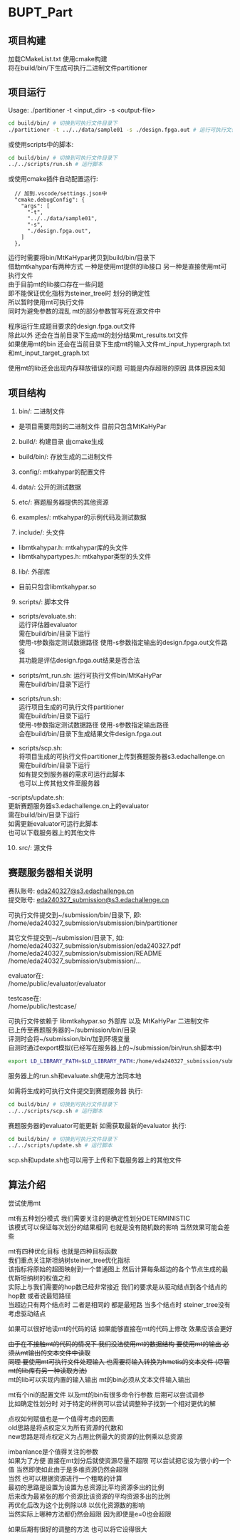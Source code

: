 # BUPT_Part

## 项目构建

加载CMakeList.txt 使用cmake构建  
将在build/bin/下生成可执行二进制文件partitioner

## 项目运行

Usage: ./partitioner -t \<input_dir> -s \<output-file>

```bash
cd build/bin/ # 切换到可执行文件目录下
./partitioner -t ../../data/sample01 -s ./design.fpga.out # 运行可执行文件
```

或使用scripts中的脚本:

```bash
cd build/bin/ # 切换到可执行文件目录下
../../scripts/run.sh # 运行脚本
```

或使用cmake插件自动配置运行:

```jsonc
  // 加到.vscode/settings.json中
  "cmake.debugConfig": {
    "args": [
      "-t",
      "../../data/sample01",
      "-s",
      "./design.fpga.out",
    ]
  },
```

运行时需要将bin/MtKaHypar拷贝到build/bin/目录下  
借助mtkahypar有两种方式 一种是使用mt提供的lib接口 另一种是直接使用mt可执行文件  
由于目前mt的lib接口存在一些问题  
即不能保证优化指标为steiner_tree时 划分的确定性  
所以暂时使用mt可执行文件  
同时为避免参数的混乱 mt的部分参数暂写死在源文件中

程序运行生成题目要求的design.fpga.out文件  
除此以外 还会在当前目录下生成mt的划分结果mt_results.txt文件  
如果使用mt的bin 还会在当前目录下生成mt的输入文件mt_input_hypergraph.txt和mt_input_target_graph.txt

使用mt的lib还会出现内存释放错误的问题 可能是内存超限的原因 具体原因未知

## 项目结构

1. bin/: 二进制文件
- 是项目需要用到的二进制文件 目前只包含MtKaHyPar

2. build/: 构建目录 由cmake生成
- build/bin/: 存放生成的二进制文件

3. config/: mtkahypar的配置文件

4. data/: 公开的测试数据

5. etc/: 赛题服务器提供的其他资源

6. examples/: mtkahypar的示例代码及测试数据

7. include/: 头文件
- libmtkahypar.h: mtkahypar库的头文件
- libmtkahypartypes.h: mtkahypar类型的头文件

8. lib/: 外部库
- 目前只包含libmtkahypar.so

9. scripts/: 脚本文件  
- scripts/evaluate.sh:  
运行评估器evaluator  
需在build/bin/目录下运行  
使用-t参数指定测试数据路径 使用-s参数指定输出的design.fpga.out文件路径  
其功能是评估design.fpga.out结果是否合法  

- scripts/mt_run.sh:
运行可执行文件bin/MtKaHyPar  
需在build/bin/目录下运行  

- scripts/run.sh:  
运行项目生成的可执行文件partitioner  
需在build/bin/目录下运行  
使用-t参数指定测试数据路径 使用-s参数指定输出路径  
会在build/bin/目录下生成结果文件design.fpga.out  

- scripts/scp.sh:  
将项目生成的可执行文件partitioner上传到赛题服务器s3.edachallenge.cn  
需在build/bin/目录下运行  
如有提交到服务器的需求可运行此脚本  
也可以上传其他文件至服务器  

-scripts/update.sh:  
更新赛题服务器s3.edachallenge.cn上的evaluator  
需在build/bin/目录下运行  
如需更新evaluator可运行此脚本  
也可以下载服务器上的其他文件  

10. src/: 源文件

## 赛题服务器相关说明

赛队账号: eda240327@s3.edachallenge.cn  
提交账号: eda240327_submission@s3.edachallenge.cn  

可执行文件提交到~/submission/bin/目录下, 即:  
/home/eda240327_submission/submission/bin/partitioner  

其它文件提交到~/submission/目录下, 如:  
/home/eda240327_submission/submission/eda240327.pdf  
/home/eda240327_submission/submission/README  
/home/eda240327_submission/submission/...  

evaluator在:  
/home/public/evaluator/evaluator  

testcase在:  
/home/public/testcase/  

可执行文件依赖于 libmtkahypar.so 外部库 以及 MtKaHyPar 二进制文件  
已上传至赛题服务器的~/submission/bin/目录  
评测时会将~/submission/bin/加到环境变量  
自测时通过export模拟(已经写在服务器上的~/submission/bin/run.sh脚本中)  
```bash
export LD_LIBRARY_PATH=$LD_LIBRARY_PATH:/home/eda240327_submission/submission/bin
```
服务器上的run.sh和evaluate.sh使用方法同本地  

如需将生成的可执行文件提交到赛题服务器 执行:  
```bash
cd build/bin/ # 切换到可执行文件目录下
../../scripts/scp.sh # 运行脚本
```

赛题服务器的evaluator可能更新 如需获取最新的evaluator 执行:
```bash
cd build/bin/ # 切换到可执行文件目录下
../../scripts/update.sh # 运行脚本
```

scp.sh和update.sh也可以用于上传和下载服务器上的其他文件

## 算法介绍

尝试使用mt  

mt有五种划分模式 我们需要关注的是确定性划分DETERMINISTIC  
该模式可以保证每次划分的结果相同 也就是没有随机数的影响 当然效果可能会差些  

mt有四种优化目标 也就是四种目标函数  
我们重点关注斯坦纳树steiner_tree优化指标  
该指标将原始的超图映射到一个普通图上 然后计算每条超边的各个节点生成的最优斯坦纳树的权值之和  
实际上与我们需要的hop数已经非常接近 我们的要求是从驱动结点到各个结点的hop数 或者说最短路径  
当超边只有两个结点时 二者是相同的 都是最短路 当多个结点时 steiner_tree没有考虑驱动结点

如果可以很好地读mt的代码的话 如果能够直接在mt的代码上修改 效果应该会更好

~~由于在不接触mt的代码的情况下 我们没法使用mt的数据结构 要使用mt的输出 必须从mt输出的文本文件中读取~~  
~~同理 要使用mt可执行文件处理输入 也需要将输入转换为hmetis的文本文件 (尽管mt的lib库有另一种读取方法)~~  
mt的lib可以实现内置的输入输出 mt的bin必须从文本文件输入输出

mt有个ini的配置文件 以及mt的bin有很多命令行参数 后期可以尝试调参  
比如确定性划分时 对于特定的样例可以尝试调整种子找到一个相对更优的解

点权如何赋值也是一个值得考虑的因素  
old思路是将点权定义为所有资源的代数和  
new思路是将点权定义为占用比例最大的资源的比例乘以总资源

imbanlance是个值得关注的参数  
如果为了方便 直接在mt划分后就使资源尽量不超限 可以尝试把它设为很小的一个值 当然即使如此由于是多维资源仍然会超限  
当然 也可以根据资源进行一个粗略的计算  
最初的思路是设置为设置为总资源比平均资源多出的比例  
后来改为最紧张的那个资源比该资源的平均资源多出的比例  
再优化后改为这个比例除以8 以优化资源数的影响  
当然实际上哪种方法都仍然会超限 因为即使是e=0也会超限

如果后期有很好的调整的方法 也可以将它设得很大
